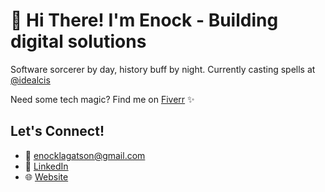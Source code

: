 # 👋 Hi There! I'm Enock - Building digital solutions

Software sorcerer by day, history buff by night. Currently casting spells at [@idealcis](https://idealcis.com)

Need some tech magic? Find me on [Fiverr](https://www.fiverr.com/e_nklagat) ✨

## Let's Connect!
- 📧 [enocklagatson@gmail.com](mailto:enocklagatson@gmail.com)
- 🔗 [LinkedIn](https://www.linkedin.com/in/enock-lagat/)
- 🌐 [Website](https://enocklagat.com)

